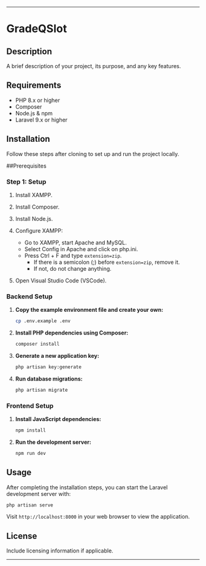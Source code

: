 

---

# GradeQSlot

## Description

A brief description of your project, its purpose, and any key features.

## Requirements

- PHP 8.x or higher
- Composer
- Node.js & npm
- Laravel 9.x or higher

## Installation

Follow these steps after cloning to set up and run the project locally.

##Prerequisites
### Step 1: Setup

1. Install XAMPP.
2. Install Composer.
3. Install Node.js.

4. Configure XAMPP:
   - Go to XAMPP, start Apache and MySQL.
   - Select Config in Apache and click on php.ini.
   - Press Ctrl + F and type `extension=zip`.
     - If there is a semicolon (;) before `extension=zip`, remove it.
     - If not, do not change anything.

5. Open Visual Studio Code (VSCode).


### Backend Setup

1. **Copy the example environment file and create your own:**

   ```bash
   cp .env.example .env
   ```

2. **Install PHP dependencies using Composer:**

   ```bash
   composer install
   ```

3. **Generate a new application key:**

   ```bash
   php artisan key:generate
   ```

4. **Run database migrations:**

   ```bash
   php artisan migrate
   ```

### Frontend Setup

1. **Install JavaScript dependencies:**

   ```bash
   npm install
   ```

2. **Run the development server:**

   ```bash
   npm run dev
   ```

## Usage

After completing the installation steps, you can start the Laravel development server with:

```bash
php artisan serve
```

Visit `http://localhost:8000` in your web browser to view the application.

## License

Include licensing information if applicable.

---
